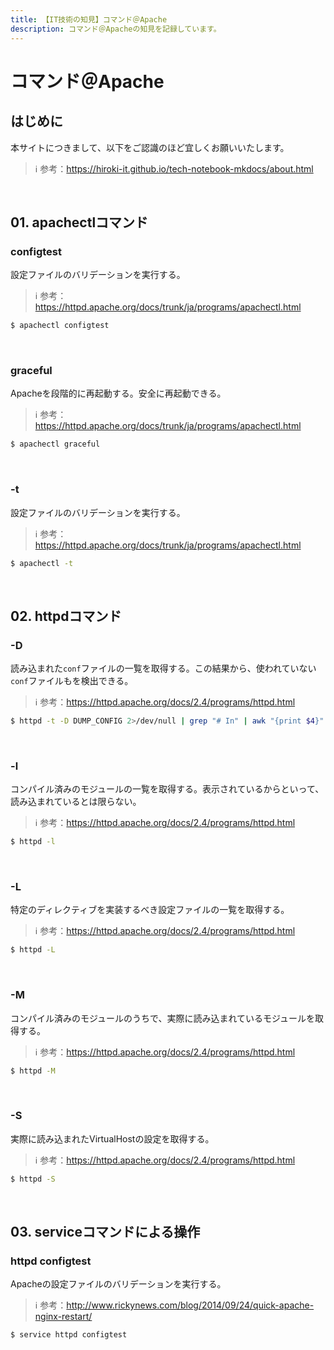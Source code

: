 ```yaml
---
title: 【IT技術の知見】コマンド＠Apache
description: コマンド＠Apacheの知見を記録しています。
---
```


# コマンド＠Apache

## はじめに

本サイトにつきまして、以下をご認識のほど宜しくお願いいたします。

> ℹ️ 参考：https://hiroki-it.github.io/tech-notebook-mkdocs/about.html

<br>

## 01. apachectlコマンド

### configtest

設定ファイルのバリデーションを実行する。

> ℹ️ 参考：https://httpd.apache.org/docs/trunk/ja/programs/apachectl.html

```bash
$ apachectl configtest
```

<br>

### graceful

Apacheを段階的に再起動する。安全に再起動できる。

> ℹ️ 参考：https://httpd.apache.org/docs/trunk/ja/programs/apachectl.html

```bash
$ apachectl graceful
```

<br>

### -t

設定ファイルのバリデーションを実行する。

> ℹ️ 参考：https://httpd.apache.org/docs/trunk/ja/programs/apachectl.html

```bash
$ apachectl -t
```

<br>

## 02. httpdコマンド

### -D

読み込まれた```conf```ファイルの一覧を取得する。この結果から、使われていない```conf```ファイルもを検出できる。

> ℹ️ 参考：https://httpd.apache.org/docs/2.4/programs/httpd.html

```bash
$ httpd -t -D DUMP_CONFIG 2>/dev/null | grep "# In" | awk "{print $4}"
```

<br>

### -l

コンパイル済みのモジュールの一覧を取得する。表示されているからといって、読み込まれているとは限らない。

> ℹ️ 参考：https://httpd.apache.org/docs/2.4/programs/httpd.html

```bash
$ httpd -l
```

<br>

### -L

特定のディレクティブを実装するべき設定ファイルの一覧を取得する。

> ℹ️ 参考：https://httpd.apache.org/docs/2.4/programs/httpd.html

```bash
$ httpd -L
```

<br>

### -M

コンパイル済みのモジュールのうちで、実際に読み込まれているモジュールを取得する。

> ℹ️ 参考：https://httpd.apache.org/docs/2.4/programs/httpd.html

```bash
$ httpd -M
```

<br>

### -S

実際に読み込まれたVirtualHostの設定を取得する。

> ℹ️ 参考：https://httpd.apache.org/docs/2.4/programs/httpd.html

```bash
$ httpd -S
```

<br>

## 03. serviceコマンドによる操作

### httpd configtest

Apacheの設定ファイルのバリデーションを実行する。

> ℹ️ 参考：http://www.rickynews.com/blog/2014/09/24/quick-apache-nginx-restart/

```bash
$ service httpd configtest
```

<br>
